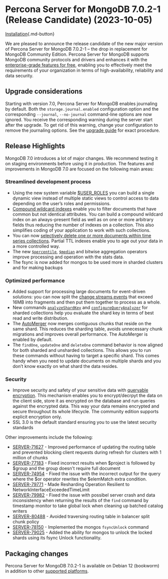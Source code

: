 # Percona Server for MongoDB 7.0.2-1 (Release Candidate) (2023-10-05) 

[Installation](../install/index.md){.md-button}

We are pleased to announce the release candidate of the new major version of Percona Server for MongoDB 7.0.2-1 – the drop in replacement for MongoDB Community Edition. Percona Server for MongoDB supports MongoDB community protocols and drivers and enhances it with the [enterprise-grade features for free](../comparison.md), enabling you to effectively meet the requirements of your organization in terms of high-availability, reliability and data security. 

## Upgrade considerations

Starting with version 7.0, Percona Server for MongoDB enables journaling by default. Both the `storage.journal.enabled` configuration option and the corresponding `--journal`, `--no-journal` command-line options are now ignored. You receive the corresponding warning during the server start after the upgrade. To get rid of this warning, change your configuration to remove the journaling options. See the [upgrade guide](../install/upgrade-from-60.md) for exact procedure.

## Release Highlights

MongoDB 7.0 introduces a lot of major changes. We recommend testing it on staging environments before using it in production. The features and improvements in MongoDB 7.0 are focused on the following main areas: 

### Streamlined development process

* Using the new system variable [$USER_ROLES](https://www.mongodb.com/docs/v7.0/reference/aggregation-variables/#mongodb-variable-variable.USER_ROLES) you can build a single dynamic view instead of multiple static views to control access to data depending on the user’s roles and permissions.
* [Compound wildcard indexes](https://www.mongodb.com/docs/v7.0/core/indexes/index-types/index-wildcard/index-wildcard-compound/#std-label-wildcard-index-compound) enable you to filter documents that have common but not identical attributes. You can build a compound wildcard index on an always-present field as well as on one or more arbitrary fields thus reducing the number of indexes on a collection. This also simplifies coding of your application to work with such collections.
* You can now [selectively delete one or more documents within time series collections](https://www.mongodb.com/docs/v7.0/core/timeseries/timeseries-limitations/#deletes). Partial TTL indexes enable you to age out your data in a more controlled way.
* The new [`$percentile`](https://www.mongodb.com/docs/v7.0/reference/operator/aggregation/percentile/#mongodb-group-grp.-percentile), [`$median`](https://www.mongodb.com/docs/v7.0/reference/operator/aggregation/median/#mongodb-group-grp.-median) and bitwise aggregation operators improve processing and operation with the stats data. 
* The fsync is now added for mongos to be used more in sharded clusters and for making backups

### Optimized performance

* Added support for processing large documents for event-driven solutions: you can now split the [change streams events](https://www.mongodb.com/docs/v7.0/changeStreams/#std-label-changeStreams) that exceed 16MB into fragments and then put them together to process as a whole.
* New commands [`analyzeShardKey`](https://www.mongodb.com/docs/v7.0/reference/command/analyzeShardKey/#mongodb-dbcommand-dbcmd.analyzeShardKey) and [`configureQueryAnalyzer`](https://www.mongodb.com/docs/v7.0/reference/command/configureQueryAnalyzer/#mongodb-dbcommand-dbcmd.configureQueryAnalyzer) for sharded collections help you evaluate the shard key in terms of best read and write distribution.
* The [AutoMerger](https://www.mongodb.com/docs/v7.0/core/automerger-concept/#std-label-automerger-concept) now merges contiguous chunks that reside on the same shard. This reduces the sharding table, avoids unnecessary chunk migrations and improves overall performance. The AutoMerger is enabled by default.
* The `findOne`, `updateOne` and `deleteOne` command behavior is now aligned for both sharded and unsharded collections. This allows you to run these commands without having to target a specific shard. This comes handy when you need to update documents on multiple shards and you don’t know exactly on what shard the data resides.

### Security

* Improve security and safety of your sensitive data with [queryable encryption](https://www.mongodb.com/docs/v7.0/core/queryable-encryption/#std-label-qe-manual-feature-qe). This mechanism enables you to encrypt/decrpyt the data on the client side, store it as encrypted on the database and run queries against the encrypted data. This way your data remains encrypted and secure throughout its whole lifecycle. The community edition supports explicit encryption only.
* SSL 3.0 is the default standard ensuring you to use the latest security standards

Other improvements include the following:

* [SERVER-71627](https://jira.mongodb.org/browse/SERVER-71627) - Improved performance of updating the routing table and prevented blocking client requests during refresh for clusters with 1 million of chunks
* [SERVER-77183](https://jira.mongodb.org/browse/SERVER-77183) - Fixed incorrect results when $project is followed by $group and the group doesn't require full document
* [SERVER-74954](https://jira.mongodb.org/browse/SERVER-74954) - Fixed the issue with the incorrect output for the query where the $or operator rewrites the $elemMatch extra condition.
* [SERVER-79771](https://jira.mongodb.org/browse/SERVER-79771) - Made Resharding Operation Resilient to NetworkInterfaceExceededTimeLimit
* [SERVER-79982](https://jira.mongodb.org/browse/SERVER-79982) - Fixed the issue with possibel server crash and data inconsistency when returning the results of the `find` command by timestamp monitor to take global lock when cleaning up batched catalog writers 
* [SERVER-80488](https://jira.mongodb.org/browse/SERVER-80488) - Avoided traversing routing table in balancer split chunk policy
* [SERVER-78150](https://jira.mongodb.org/browse/SERVER-78150) - Implemented the mongos `fsyncUnlock` command
* [SERVER-79025](https://jira.mongodb.org/browse/SERVER-79025) - Added the ability for mongos to unlock the locked shards using its fsync Unlock functionality.

## Packaging changes

Percona Server for MongoDB 7.0.2-1 is available on Debian 12 (bookworm) in addition to other [supported platforms](https://www.percona.com/services/policies/percona-software-platform-lifecycle#mongodb).  

